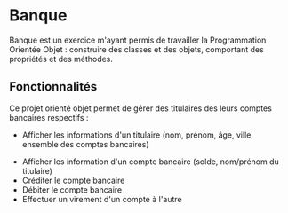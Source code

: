 # Banque

Banque est un exercice m'ayant permis de travailler la Programmation Orientée Objet : construire des classes et des objets, comportant des propriétés et des méthodes.

## Fonctionnalités

Ce projet orienté objet permet de gérer des titulaires des leurs comptes bancaires respectifs :

- Afficher les informations d'un titulaire (nom, prénom, âge, ville, ensemble des comptes bancaires) 
+ Afficher les information d'un compte bancaire (solde, nom/prénom du titulaire)
+ Créditer le compte bancaire
+ Débiter le compte bancaire
+ Effectuer un virement d'un compte à l'autre
